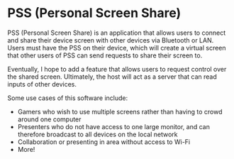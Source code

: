 # PSS (Personal Screen Share)
PSS (Personal Screen Share) is an application that allows users to connect and share their device screen with other devices via Bluetooth or LAN.
Users must have the PSS on their device, which will create a virtual screen that other users of PSS can send requests to share their screen to.

Eventually, I hope to add a feature that allows users to request control over the shared screen. Ultimately, the host will act as a server that can read inputs of other devices.

Some use cases of this software include:
* Gamers who wish to use multiple screens rather than having to crowd around one computer
* Presenters who do not have access to one large monitor, and can therefore broadcast to all devices on the local network
* Collaboration or presenting in area without access to Wi-Fi
* More!
